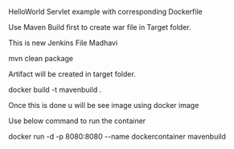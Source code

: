 HelloWorld Servlet example with corresponding Dockerfile

Use Maven Build first to create war file in Target folder.

This is new Jenkins File Madhavi 

mvn clean package

Artifact will be created in target folder.

docker build -t mavenbuild .

Once this is done u will be see image using docker image

Use below command to run the container

docker run -d -p 8080:8080 --name dockercontainer mavenbuild
